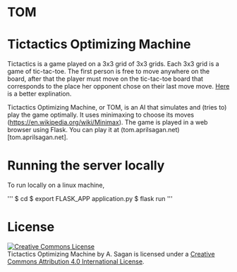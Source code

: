 # TOM
# Tictactics Optimizing Machine

Tictactics is a game played on a 3x3 grid of 3x3 grids.  Each 3x3 grid is a game of tic-tac-toe.  The first person is free to move anywhere on the board, after that the player must move on the tic-tac-toe board that corresponds to the place her opponent chose on their last move move.  <a rel="Here" href="http://mathwithbaddrawings.com/ultimate-tic-tac-toe-original-post/"> Here <a> is a better explination.

Tictactics Optimizing Machine, or TOM, is an AI that simulates and (tries to) play the game optimally.  It uses minimaxing to choose its moves (https://en.wikipedia.org/wiki/Minimax).  The game is played in a web browser using Flask.  You can play it at (tom.aprilsagan.net)[tom.aprilsagan.net].

# Running the server locally 

To run locally on a linux machine,

'''
$ cd <directory>
$ export FLASK_APP application.py
$ flask run
'''


# License

<a rel="license" href="http://creativecommons.org/licenses/by/4.0/"><img alt="Creative Commons License" style="border-width:0" src="https://i.creativecommons.org/l/by/4.0/88x31.png" /></a><br /><span xmlns:dct="http://purl.org/dc/terms/" property="dct:title">Tictactics Optimizing Machine</span> by <span xmlns:cc="http://creativecommons.org/ns#" property="cc:attributionName">A. Sagan</span> is licensed under a <a rel="license" href="http://creativecommons.org/licenses/by/4.0/">Creative Commons Attribution 4.0 International License</a>.

